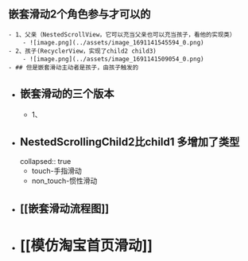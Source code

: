 ## 嵌套滑动2个角色参与才可以的
	- 1、父亲（NestedScrollView，它可以充当父亲也可以充当孩子，看他的实现类）
		- ![image.png](../assets/image_1691141545594_0.png)
	- 2、孩子(RecyclerView，实现了child2 child3)
		- ![image.png](../assets/image_1691141509054_0.png)
	- ## 但是嵌套滑动主动者是孩子，由孩子触发的
- ## 嵌套滑动的三个版本
	- 1、
- ## NestedScrollingChild2比child1 多增加了类型
  collapsed:: true
	- touch-手指滑动
	- non_touch-惯性滑动
- ## [[嵌套滑动流程图]]
- # [[模仿淘宝首页滑动]]